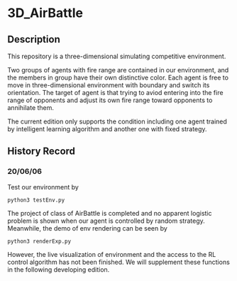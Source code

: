 
# 3D_AirBattle
## Description
This repository is a three-dimensional simulating competitive environment. 

Two groups of agents with fire range are contained in our environment, and the members in group have their own distinctive color. Each agent is free to move in three-dimensional environment with boundary and  switch its orientation. The target of agent is that trying to aviod entering into the fire range of opponents and adjust its own fire range toward opponents to annihilate them. 

The current edition only supports the condition including one agent trained by intelligent learning algorithm and another one with fixed strategy.

## History Record 
### 20/06/06
Test our environment by
```
python3 testEnv.py
```
The project of class of AirBattle is completed and no apparent logistic problem is shown when our agent is controlled by random strategy. Meanwhile, the demo of env rendering can be seen by 
```
python3 renderExp.py
```

However, the live visualization of environment and the access to the RL control algorithm has not been finished. We will supplement these functions in the following developing edition. 
